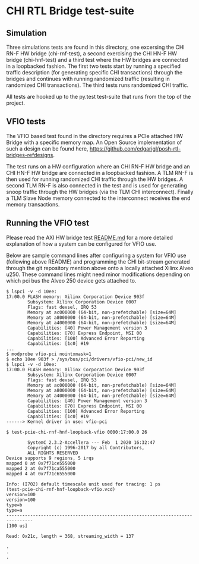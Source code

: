 # CHI RTL Bridge test-suite

## Simulation

Three simulations tests are found in this directory, one excersing the CHI RN-F
HW bridge (chi-rnf-test), a second exercising the CHI HN-F HW bridge
(chi-hnf-test) and a third test where the HW bridges are connected in a
loopbacked fashion. The first two tests start by running a specified traffic
description (for generating specific CHI transactions) through the bridges and
continues with running randomized traffic (resulting in randomized CHI
transactions). The third tests runs randomized CHI traffic.

All tests are hooked up to the py.test test-suite that runs from the
top of the project.

## VFIO tests

The VFIO based test found in the directory requires a PCIe attached HW Bridge
with a specific memory map. An Open Source implementation of such a design can
be found here, https://github.com/edgarigl/posh-rtl-bridges-refdesigns.

The test runs on a HW configuration where an CHI RN-F HW bridge and an CHI HN-F
HW bridge are connected in a loopbacked fashion. A TLM RN-F is then used for
running randomized CHI traffic through the HW bridges. A second TLM RN-F is also
connected in the test and is used for generating snoop traffic through the HW
bridges (via the TLM CHI interconnect). Finally a TLM Slave Node memory
connected to the interconnect receives the end memory transactions.

## Running the VFIO test

Please read the AXI HW bridge test [README.md](../axi/README.md) for a more
detailed explanation of how a system can be configured for VFIO use.

Below are sample command lines after configuring a system for VFIO use
(following above README) and programming the CHI bit-stream generated through
the git repository mention above onto a locally attached Xilinx Alveo u250.
These command lines might need minor modifications depending on which pci bus
the Alveo 250 device gets attached to.

```
$ lspci -v -d 10ee:
17:00.0 FLASH memory: Xilinx Corporation Device 903f
        Subsystem: Xilinx Corporation Device 0007
        Flags: fast devsel, IRQ 53
        Memory at ac000000 (64-bit, non-prefetchable) [size=64M]
        Memory at a8000000 (64-bit, non-prefetchable) [size=64M]
        Memory at a4000000 (64-bit, non-prefetchable) [size=64M]
        Capabilities: [40] Power Management version 3
        Capabilities: [70] Express Endpoint, MSI 00
        Capabilities: [100] Advanced Error Reporting
        Capabilities: [1c0] #19
...
$ modprobe vfio-pci nointxmask=1
$ echo 10ee 903f > /sys/bus/pci/drivers/vfio-pci/new_id
$ lspci -v -d 10ee:
17:00.0 FLASH memory: Xilinx Corporation Device 903f
        Subsystem: Xilinx Corporation Device 0007
        Flags: fast devsel, IRQ 53
        Memory at ac000000 (64-bit, non-prefetchable) [size=64M]
        Memory at a8000000 (64-bit, non-prefetchable) [size=64M]
        Memory at a4000000 (64-bit, non-prefetchable) [size=64M]
        Capabilities: [40] Power Management version 3
        Capabilities: [70] Express Endpoint, MSI 00
        Capabilities: [100] Advanced Error Reporting
        Capabilities: [1c0] #19
------> Kernel driver in use: vfio-pci

$ test-pcie-chi-rnf-hnf-loopback-vfio 0000:17:00.0 26

        SystemC 2.3.2-Accellera --- Feb  1 2020 16:32:47
        Copyright (c) 1996-2017 by all Contributors,
        ALL RIGHTS RESERVED
Device supports 9 regions, 5 irqs
mapped 0 at 0x7f71ce555000
mapped 2 at 0x7f71ca555000
mapped 4 at 0x7f71c6555000

Info: (I702) default timescale unit used for tracing: 1 ps
(test-pcie-chi-rnf-hnf-loopback-vfio.vcd)
version=100
version=100
type=b
type=a
--------------------------------------------------------------------------------
[100 us]

Read: 0x21c, length = 368, streaming_width = 137

.
.
.

```

